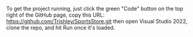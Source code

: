 To get the project running, just click the green "Code" button on the top right of the GitHub page, copy this URL:
https://github.com/Trishley/SportsStore.git
then open Visual Studio 2022, clone the repo, and hit Run once it's loaded.
